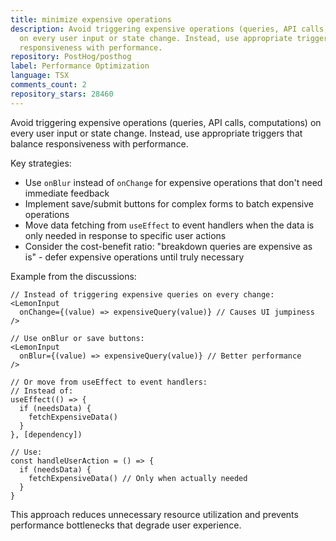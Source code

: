 ```yaml
---
title: minimize expensive operations
description: Avoid triggering expensive operations (queries, API calls, computations)
  on every user input or state change. Instead, use appropriate triggers that balance
  responsiveness with performance.
repository: PostHog/posthog
label: Performance Optimization
language: TSX
comments_count: 2
repository_stars: 28460
---
```


Avoid triggering expensive operations (queries, API calls, computations) on every user input or state change. Instead, use appropriate triggers that balance responsiveness with performance.

Key strategies:
- Use `onBlur` instead of `onChange` for expensive operations that don't need immediate feedback
- Implement save/submit buttons for complex forms to batch expensive operations
- Move data fetching from `useEffect` to event handlers when the data is only needed in response to specific user actions
- Consider the cost-benefit ratio: "breakdown queries are expensive as is" - defer expensive operations until truly necessary

Example from the discussions:
```tsx
// Instead of triggering expensive queries on every change:
<LemonInput 
  onChange={(value) => expensiveQuery(value)} // Causes UI jumpiness
/>

// Use onBlur or save buttons:
<LemonInput 
  onBlur={(value) => expensiveQuery(value)} // Better performance
/>

// Or move from useEffect to event handlers:
// Instead of:
useEffect(() => {
  if (needsData) {
    fetchExpensiveData()
  }
}, [dependency])

// Use:
const handleUserAction = () => {
  if (needsData) {
    fetchExpensiveData() // Only when actually needed
  }
}
```

This approach reduces unnecessary resource utilization and prevents performance bottlenecks that degrade user experience.